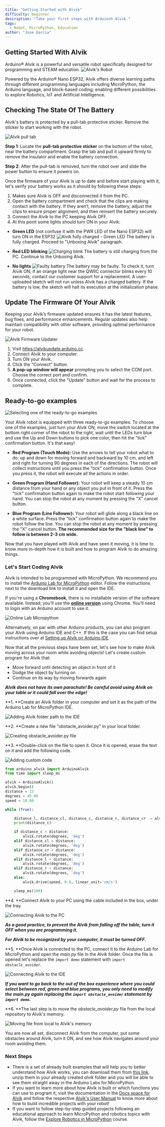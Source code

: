 ```yaml
---
title: "Getting Started with Alvik"
difficulty: beginner
description: "Take your first steps with Arduino® Alvik."
tags:
  - Robot, MicroPython, Education
author: "Jose Garcia"
---
```

## Getting Started With Alvik

Arduino® Alvik is a powerful and versatile robot specifically designed for programming and STEAM education.
![Alvik's Robot](assets/alvik_main.jpg)

Powered by the Arduino® Nano ESP32, Alvik offers diverse learning paths through different programming languages including MicroPython, the Arduino language, and block-based coding; enabling different possibilities to explore Robotics, IoT and Artificial Intelligence.

## Checking The State Of The Battery

Alvik's battery is protected by a pull-tab protective sticker. Remove the sticker to start working with the robot.

![Alvik pull tab](assets/Alvik-battery-pull-tab.jpg)

**Step 1**: Locate the **pull-tab protective sticker** on the bottom of the robot, near the battery compartment. Grasp the tab and pull it upward firmly to remove the insulator and enable the battery connection.

**Step 2**: After the pull-tab is removed, turn the robot over and slide the power button to ensure it powers on.

Once the firmware of your Alvik is up to date and before start playing with it, let's verify your battery works as it should by following these steps:

1. Makes sure Alvik is OFF and disconnected it from the PC.
2. Open the battery compartment and check that the clips are making contact with the battery. If they aren’t, remove the battery, adjust the clips to ensure proper alignment, and then reinsert the battery securely.
3. Connect the Alvik to the PC keeping Alvik OFF.
4. At this point some lights should turn ON in your Alvik:

- **Green LED** (not confuse it with the PWR LED of the Nano ESP32) will turn ON in the ESP32
  ![Alvik fully charged - Green LED](assets/charged.png)
  The battery is fully charged. Proceed to "Unboxing Alvik" paragraph.

- **Red LED blinking**
  ![Charging blink](assets/charging.gif)
  The battery is still charging from the PC. Continue to the Unboxing Alvik.

- **No lights** 
  ![Faulty battery](assets/faulty_battery.gif)
  The battery may be faulty. To check it, turn Alvik ON; if an orange light near the QWIIC connector blinks every 10 seconds, contact our customer support for a replacement. A user-uploaded sketch will not run unless Alvik has a charged battery. If the battery is low, the sketch will halt its execution at the initialization phase.

## Update The Firmware Of Your Alvik

Keeping your Alvik’s firmware updated ensures it has the latest features, bug fixes, and performance enhancements. Regular updates also help maintain compatibility with other software, providing optimal performance for your robot.

![Alvik Firmware Updater](assets/AlvikFirmwareUpdater30sec.gif)

1. Visit https://alvikupdate.arduino.cc.
2. Connect Alvik to your computer.
3. Turn ON your Alvik.
4. Click the "Connect" button.
5. **A pop-up window will appear** prompting you to select the COM port. Choose the correct port and confirm.
6. Once connected, click the "Update" button and wait for the process to complete.

## Ready-to-go examples

![Selecting one of the ready-to-go examples](assets/select-examples.gif)

Your Alvik robot is equipped with three ready-to-go examples. To choose one of the examples, just turn your Alvik ON, move the switch located at the bottom right corner of the robot to the right, wait until the LEDs turn blue and use the Up and Down buttons to pick one color, then hit the "tick" confirmation button. It's that easy!

- **Red Program (Touch Mode):** Use the arrows to tell your robot what to do: up and down for moving forward and backward by 10 cm, and left and right for turning 90 degrees in each of the directions. The robot will collect instructions until you press the "tick" confirmation button. Once you press it, the robot will execute all the actions in order.

- **Green Program (Hand Follower):** Your robot will keep a steady 10 cm distance from your hand or any object you put in front of it. Press the "tick" confirmation button again to make the robot start following your hand. You can stop the robot at any moment by pressing the "X" cancel button.

- **Blue Program (Line Follower):** Your robot will glide along a black line on a white surface. Press the "tick" confirmation button again to make the robot follow the line. You can stop the robot at any moment by pressing the "X" cancel button. **The recommended size for the "black line" to follow is between 2-3 cm wide.**

Now that you have played with Alvik and have seen it moving, it is time to know more in-depth how it is built and how to program Alvik to do amazing things.

### Let's Start Coding Alvik

Alvik is intended to be programmed with MicroPython. We recommend you to install the [Arduino Lab for MicroPython](https://labs.arduino.cc/en/labs/micropython) editor. Follow the instructions next to the download link to install it and open the IDE.

If you're using a **Chromebook**, there is no installable version of the software available. Instead, you'll use the [**online version**](https://lab-micropython.arduino.cc/) using Chrome. You'll need to login with an Arduino account to use it. 

![Online Lab Micropython](assets/online-lab-micropython.jpg)

Alternatively, on par with other Arduino products, you can also program your Alvik using Arduino IDE and C++. If this is the case you can find setup instructions over at [Setting up Alvik on Arduino IDE](https://docs.arduino.cc/tutorials/alvik/setting-alvik-arduino-ide/).

Now that all the previous steps have been set, let's see how to make Alvik moving across your room while avoiding objects! Let's create custom program for Alvik that:

 * Move forward until detecting an object in front of it
 * Dodge the object by turning on
 * Continue on its way by moving forwards again

***Alvik does not have its own parachute! Be careful avoid using Alvik on your table or it could fall over the edge!***

**1. **Create an Alvik folder in your computer and set it as the path of the Arduino Lab for MicroPython IDE.

![Adding Alvik folder path to the IDE](assets/alvik_folder_path.png)

**2. **Create a new file "obstacle_avoider.py" in your local folder.

![Creating obstacle_avoider.py file](assets/creating_file.png)

**3. **Double-click on the file to open it. Once it is opened, erase the text on it and add the following code.

![Adding custom code](assets/adding_custom_code.gif)

``` python
from arduino_alvik import ArduinoAlvik
from time import sleep_ms

alvik = ArduinoAlvik()
alvik.begin()
distance = 15
degrees = 45.00
speed = 10.00

while (True):

    distance_l, distance_cl, distance_c, distance_r, distance_cr  = alvik.get_distance()
    print(distance_c)

    if distance_c < distance:
        alvik.rotate(degrees, 'deg')
    elif distance_cl < distance:
        alvik.rotate(degrees, 'deg')
    elif distance_cr < distance:
        alvik.rotate(degrees, 'deg')
    elif distance_l < distance:
        alvik.rotate(degrees, 'deg')
    elif distance_r < distance:
        alvik.rotate(degrees, 'deg')
    else:
        alvik.drive(speed, 0.0, linear_unit='cm/s')

    sleep_ms(100)
```

**4. **Connect Alvik to your PC using the cable included in the box, under the tray.

![Connecting Alvik to the PC](assets/connecting_alvik.gif)

***As a good practice, to prevent the Alvik from falling off the table, turn it OFF when you are programming it.***

***For Alvik to be recognized by your computer, it must be turned OFF.***

**5. **Once Alvik is connected to the PC, connect it to the Arduino Lab for MicroPython and open the _main.py_ file in the Alvik folder. Once the file is opened let's replace the `import demo` statement with `import obstacle_avoider`.

![Connecting Alvik to the IDE](assets/connecting_alvik_ide.gif)

***If you want to go back to the out of the box experience where you could select between red, green and blue programs, you only need to modify the _main.py_ again replacing the `import obstacle_avoider` statement by `import demo`.***

**6. **The last step is to move the _obstacle_avoider.py_ file from the local repository to Alvik's memory.

![Moving file from local to Alvik's memory](assets/local2memory.gif)

You are now all set, disconnect Alvik from the computer, put some obstacles around Alvik, turn it ON, and see how Alvik navigates around your room avoiding them.

### Next Steps

* There is a set of already built examples that will help you to better understand how Alvik works, you can download them from [this link](https://github.com/arduino/arduino-alvik-mpy/releases), unzip them in your already created _alvik_ folder and you will be able to see them straight away in the Arduino Labs for MicroPython.
*  If you want to learn more about how Alvik is built or which functions you can use to program it, visit the documentation in the [Docs space for Alvik](https://docs.arduino.cc/hardware/alvik/) and follow the respective [Alvik's User Manual](https://docs.arduino.cc/hardware/alvik/user-manual) to know more about how to build incredible projects with your robot!
* If you want to follow step-by-step guided projects following an educational approach to learn MicroPython and robotics topics with Alvik, follow the [Explore Robotics in MicroPython](https://courses.arduino.cc/explore-robotics-micropython/) course.
